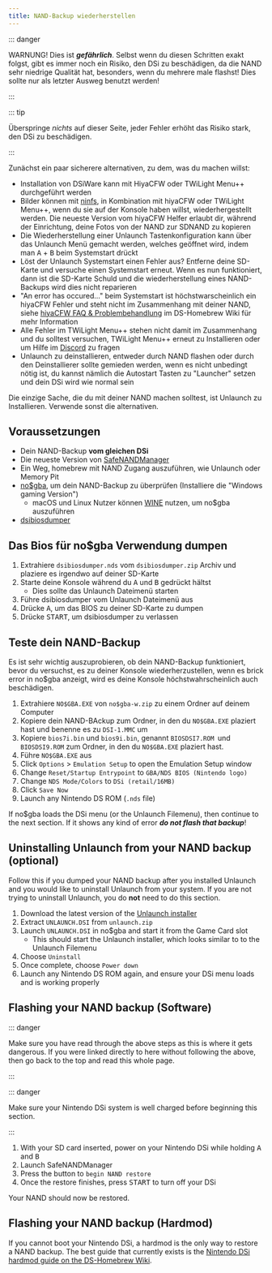 ```yaml
---
title: NAND-Backup wiederherstellen
---
```


::: danger

WARNUNG! Dies ist ***gefährlich***. Selbst wenn du diesen Schritten exakt folgst, gibt es immer noch ein Risiko, den DSi zu beschädigen, da die NAND sehr niedrige Qualität hat, besonders, wenn du mehrere male flashst! Dies sollte nur als letzter Ausweg benutzt werden!

:::

::: tip

Überspringe *nichts* auf dieser Seite, jeder Fehler erhöht das Risiko stark, den DSi zu beschädigen.

:::

Zunächst ein paar sicherere alternativen, zu dem, was du machen willst:
- Installation von DSiWare kann mit HiyaCFW oder TWiLight Menu++ durchgeführt werden
- Bilder können mit [ninfs](https://github.com/ihaveamac/ninfs/releases), in Kombination mit hiyaCFW oder TWiLight Menu++, wenn du sie auf der Konsole haben willst, wiederhergestellt werden. Die neueste Version vom hiyaCFW Helfer erlaubt dir, während der Einrichtung, deine Fotos von der NAND zur SDNAND zu kopieren
- Die Wiederherstellung einer Unlaunch Tastenkonfiguration kann über das Unlaunch Menü gemacht werden, welches geöffnet wird, indem man <kbd class="face">A</kbd> + <kbd class="face">B</kbd> beim Systemstart drückt
- Löst der Unlaunch Systemstart einen Fehler aus? Entferne deine SD-Karte und versuche einen Systemstart erneut. Wenn es nun funktioniert, dann ist die SD-Karte Schuld und die wiederherstellung eines NAND-Backups wird dies nicht reparieren
- "An error has occured..." beim Systemstart ist höchstwarscheinlich ein hiyaCFW Fehler und steht nicht im Zusammenhang mit deiner NAND, siehe [hiyaCFW FAQ & Problembehandlung](https://wiki.ds-homebrew.com/hiyacfw/faq) im DS-Homebrew Wiki für mehr Information
- Alle Fehler im TWiLight Menu++ stehen nicht damit im Zusammenhang und du solltest versuchen, TWiLight Menu++ erneut zu Installieren oder um Hilfe im [Discord](https://ds-homebrew.com/discord) zu fragen
- Unlaunch zu deinstallieren, entweder durch NAND flashen oder durch den Deinstallierer sollte gemieden werden, wenn es nicht unbedingt nötig ist, du kannst nämlich die Autostart Tasten zu "Launcher" setzen und dein DSi wird wie normal sein

Die einzige Sache, die du mit deiner NAND machen solltest, ist Unlaunch zu Installieren. Verwende sonst die alternativen.

## Voraussetzungen
- Dein NAND-Backup **vom gleichen DSi**
- Die neueste Version von [SafeNANDManager](https://github.com/DS-Homebrew/SafeNANDManager/releases/latest/download/SafeNANDManager.nds)
- Ein Weg, homebrew mit NAND Zugang auszuführen, wie Unlaunch oder Memory Pit
- [no$gba](https://problemkaputt.de/gba.htm), um dein NAND-Backup zu überprüfen (Installiere die "Windows gaming Version")
   - macOS und Linux Nutzer können [WINE](https://winehq.org) nutzen, um no$gba auszuführen
- [dsibiosdumper](http://melonds.kuribo64.net/downloads/dsibiosdumper.7z)

## Das Bios für no$gba Verwendung dumpen
1. Extrahiere `dsibiosdumper.nds` vom `dsibiosdumper.zip` Archiv und plaziere es irgendwo auf deiner SD-Karte
2. Starte deine Konsole während du <kbd class="face">A</kbd> und <kbd class="face">B</kbd> gedrückt hältst
   - Dies sollte das Unlaunch Dateimenü starten
3. Führe dsibiosdumper vom Unlaunch Dateimenü aus
4. Drücke <kbd class="face">A</kbd>, um das BIOS zu deiner SD-Karte zu dumpen
5. Drücke <kbd>START</kbd>, um dsibiosdumper zu verlassen

## Teste dein NAND-Backup
Es ist sehr wichtig auszuprobieren, ob dein NAND-Backup funktioniert, bevor du versuchst, es zu deiner Konsole wiederherzustellen, wenn es brick error in no$gba anzeigt, wird es deine Konsole höchstwahrscheinlich auch beschädigen.
1. Extrahiere `NO$GBA.EXE` von `no$gba-w.zip` zu einem Ordner auf deinem Computer
2. Kopiere dein NAND-BAckup zum Ordner, in den du `NO$GBA.EXE` plaziert hast und benenne es zu `DSI-1.MMC` um
3. Kopiere `bios7i.bin` und `bios9i.bin`, genannt `BIOSDSI7.ROM `und `BIOSDSI9.ROM` zum Ordner, in den du `NO$GBA.EXE` plaziert hast.
4. Führe `NO$GBA.EXE` aus
5. Click `Options` > `Emulation Setup` to open the Emulation Setup window
6. Change `Reset/Startup Entrypoint` to `GBA/NDS BIOS (Nintendo logo)`
7. Change `NDS Mode/Colors` to `DSi (retail/16MB)`
8. Click `Save Now`
9. Launch any Nintendo DS ROM (`.nds` file)

If no$gba loads the DSi menu (or the Unlaunch Filemenu), then continue to the next section. If it shows any kind of error ***do not flash that backup***!

## Uninstalling Unlaunch from your NAND backup (optional)
Follow this if you dumped your NAND backup after you installed Unlaunch and you would like to uninstall Unlaunch from your system. If you are not trying to uninstall Unlaunch, you do **not** need to do this section.
1. Download the latest version of the [Unlaunch installer](https://problemkaputt.de/unlaunch.zip)
1. Extract `UNLAUNCH.DSI` from `unlaunch.zip`
1. Launch `UNLAUNCH.DSI` in no$gba and start it from the Game Card slot
   - This should start the Unlaunch installer, which looks similar to to the Unlaunch Filemenu
1. Choose `Uninstall`
1. Once complete, choose `Power down`
1. Launch any Nintendo DS ROM again, and ensure your DSi menu loads and is working properly

## Flashing your NAND backup (Software)

::: danger

Make sure you have read through the above steps as this is where it gets dangerous. If you were linked directly to here without following the above, then go back to the top and read this whole page.

:::

::: danger

Make sure your Nintendo DSi system is well charged before beginning this section.

:::

1. With your SD card inserted, power on your Nintendo DSi while holding <kbd class="face">A</kbd> and <kbd class="face">B</kbd>
3. Launch SafeNANDManager
4. Press the button to `begin NAND restore`
6. Once the restore finishes, press <kbd>START</kbd> to turn off your DSi

Your NAND should now be restored.

## Flashing your NAND backup (Hardmod)
If you cannot boot your Nintendo DSi, a hardmod is the only way to restore a NAND backup. The best guide that currently exists is the [Nintendo DSi hardmod guide on the DS-Homebrew Wiki](https://wiki.ds-homebrew.com/ds-index/hardmod#nintendo-dsi).
